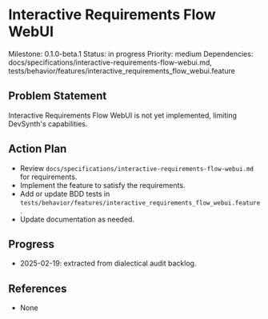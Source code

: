 # Interactive Requirements Flow WebUI
Milestone: 0.1.0-beta.1
Status: in progress
Priority: medium
Dependencies: docs/specifications/interactive-requirements-flow-webui.md, tests/behavior/features/interactive_requirements_flow_webui.feature

## Problem Statement
Interactive Requirements Flow WebUI is not yet implemented, limiting DevSynth's capabilities.


## Action Plan
- Review `docs/specifications/interactive-requirements-flow-webui.md` for requirements.
- Implement the feature to satisfy the requirements.
- Add or update BDD tests in `tests/behavior/features/interactive_requirements_flow_webui.feature`.
- Update documentation as needed.

## Progress
- 2025-02-19: extracted from dialectical audit backlog.

## References
- None
